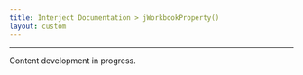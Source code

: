 ```yaml
---
title: Interject Documentation > jWorkbookProperty()
layout: custom
---
```

* * *

Content development in progress.

